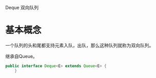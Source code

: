 Deque 双向队列

# 基本概念
一个队列的头和尾都支持元素入队，出队，那么这种队列就称为双向队列。

继承自Queue。

```java
public interface Deque<E> extends Queue<E> {
    }
```